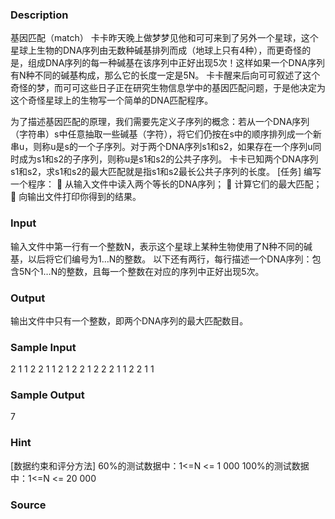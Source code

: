 
### Description
基因匹配（match）
卡卡昨天晚上做梦梦见他和可可来到了另外一个星球，这个星球上生物的DNA序列由无数种碱基排列而成（地球上只有4种），而更奇怪的是，组成DNA序列的每一种碱基在该序列中正好出现5次！这样如果一个DNA序列有N种不同的碱基构成，那么它的长度一定是5N。
卡卡醒来后向可可叙述了这个奇怪的梦，而可可这些日子正在研究生物信息学中的基因匹配问题，于是他决定为这个奇怪星球上的生物写一个简单的DNA匹配程序。

为了描述基因匹配的原理，我们需要先定义子序列的概念：若从一个DNA序列（字符串）s中任意抽取一些碱基（字符），将它们仍按在s中的顺序排列成一个新串u，则称u是s的一个子序列。对于两个DNA序列s1和s2，如果存在一个序列u同时成为s1和s2的子序列，则称u是s1和s2的公共子序列。
卡卡已知两个DNA序列s1和s2，求s1和s2的最大匹配就是指s1和s2最长公共子序列的长度。
[任务]
编写一个程序：
	从输入文件中读入两个等长的DNA序列；
	计算它们的最大匹配；
	向输出文件打印你得到的结果。

### Input
输入文件中第一行有一个整数N，表示这个星球上某种生物使用了N种不同的碱基，以后将它们编号为1…N的整数。
以下还有两行，每行描述一个DNA序列：包含5N个1…N的整数，且每一个整数在对应的序列中正好出现5次。

### Output
输出文件中只有一个整数，即两个DNA序列的最大匹配数目。

### Sample Input
2
1 1 2 2 1 1 2 1 2 2
1 2 2 2 1 1 2 2 1 1

### Sample Output
7

### Hint
[数据约束和评分方法]
60%的测试数据中：1<=N <= 1 000
100%的测试数据中：1<=N <= 20 000

### Source

